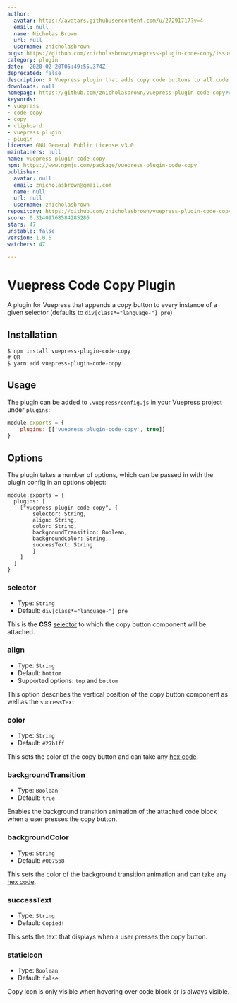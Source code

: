 ```yaml
---
author:
  avatar: https://avatars.githubusercontent.com/u/27291717?v=4
  email: null
  name: Nicholas Brown
  url: null
  username: znicholasbrown
bugs: https://github.com/znicholasbrown/vuepress-plugin-code-copy/issues
category: plugin
date: '2020-02-20T05:49:55.374Z'
deprecated: false
description: A Vuepress plugin that adds copy code buttons to all code blocks.
downloads: null
homepage: https://github.com/znicholasbrown/vuepress-plugin-code-copy#readme
keywords:
- vuepress
- code copy
- copy
- clipboard
- vuepress plugin
- plugin
license: GNU General Public License v3.0
maintainers: null
name: vuepress-plugin-code-copy
npm: https://www.npmjs.com/package/vuepress-plugin-code-copy
publisher:
  avatar: null
  email: znicholasbrown@gmail.com
  name: null
  url: null
  username: znicholasbrown
repository: https://github.com/znicholasbrown/vuepress-plugin-code-copy
score: 0.31409768584285286
stars: 47
unstable: false
version: 1.0.6
watchers: 47

---
```


# Vuepress Code Copy Plugin

A plugin for Vuepress that appends a copy button to every instance of a given selector (defaults to `div[class*="language-"] pre`)

## Installation

```
$ npm install vuepress-plugin-code-copy
# OR
$ yarn add vuepress-plugin-code-copy
```

## Usage

The plugin can be added to `.vuepress/config.js` in your Vuepress project under `plugins`:

```javascript
module.exports = {
    plugins: [['vuepress-plugin-code-copy', true]]
}
```

## Options

The plugin takes a number of options, which can be passed in with the plugin config in an options object:

```
module.exports = {
  plugins: [
    ["vuepress-plugin-code-copy", {
        selector: String,
        align: String,
        color: String,
        backgroundTransition: Boolean,
        backgroundColor: String,
        successText: String
        }
    ]
  ]
}
```

### selector

-   Type: `String`
-   Default: `div[class*="language-"] pre`

This is the **CSS** [selector](https://developer.mozilla.org/en-US/docs/Web/CSS/CSS_Selectors) to which the copy button component will be attached.

### align

-   Type: `String`
-   Default: `bottom`
-   Supported options: `top` and `bottom`

This option describes the vertical position of the copy button component as well as the `successText`

### color

-   Type: `String`
-   Default: `#27b1ff`

This sets the color of the copy button and can take any [hex code](https://htmlcolorcodes.com/).

### backgroundTransition

-   Type: `Boolean`
-   Default: `true`

Enables the background transition animation of the attached code block when a user presses the copy button.

### backgroundColor

-   Type: `String`
-   Default: `#0075b8`

This sets the color of the background transition animation and can take any [hex code](https://htmlcolorcodes.com/).

### successText

-   Type: `String`
-   Default: `Copied!`

This sets the text that displays when a user presses the copy button.

### staticIcon

-   Type: `Boolean`
-   Default: `false`

Copy icon is only visible when hovering over code block or is always visible. 